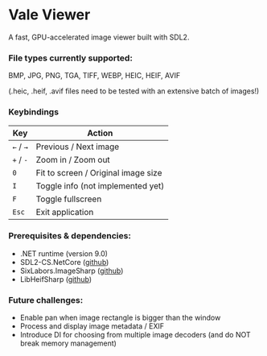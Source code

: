 # Vale Viewer #

A fast, GPU-accelerated image viewer built with SDL2.
<br/>

### File types currently supported: ###
BMP, JPG, PNG, TGA, TIFF, WEBP, HEIC, HEIF, AVIF
<p>(.heic, .heif, .avif files need to be tested with an extensive batch of images!)
<br/>

### Keybindings ###

| Key       | Action                              |
|-----------|-------------------------------------|
| `←` / `→` | Previous / Next image               |
| `+` / `-` | Zoom in / Zoom out                  |
| `0`       | Fit to screen / Original image size |
| `I`       | Toggle info (not implemented yet)   |
| `F`       | Toggle fullscreen                   |
| `Esc`     | Exit application                    |

### Prerequisites & dependencies:
- .NET runtime (version 9.0)
- SDL2-CS.NetCore ([github](https://github.com/flibitijibibo/SDL2-CS))
- SixLabors.ImageSharp ([github](https://github.com/SixLabors/ImageSharp))
- LibHeifSharp ([github](https://github.com/0xC0000054/libheif-sharp))

### Future challenges: ###
* Enable pan when image rectangle is bigger than the window
* Process and display image metadata / EXIF
* Introduce DI for choosing from multiple image decoders (and do NOT break memory management)